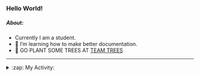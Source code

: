 ### Hello World!

##### About:
- Currently I am a student.
- 🌱 I’m learning how to make better documentation.
- 🌱 GO PLANT SOME TREES AT [TEAM TREES](https://teamtrees.org/)

---
<details>
  <summary>:zap: My Activity:</summary>
  
<!--START_SECTION:waka-->
![Code Time](http://img.shields.io/badge/Code%20Time-1%2C152%20hrs%2043%20mins-blue)

**I'm a Night 🦉** 

```text
🌞 Morning                1426 commits        ██░░░░░░░░░░░░░░░░░░░░░░░   09.17 % 
🌆 Daytime                5516 commits        █████████░░░░░░░░░░░░░░░░   35.48 % 
🌃 Evening                4482 commits        ███████░░░░░░░░░░░░░░░░░░   28.83 % 
🌙 Night                  4123 commits        ███████░░░░░░░░░░░░░░░░░░   26.52 % 
```
📅 **I'm Most Productive on Wednesday** 

```text
Monday                   2333 commits        ████░░░░░░░░░░░░░░░░░░░░░   15.01 % 
Tuesday                  2025 commits        ███░░░░░░░░░░░░░░░░░░░░░░   13.03 % 
Wednesday                3597 commits        ██████░░░░░░░░░░░░░░░░░░░   23.14 % 
Thursday                 1922 commits        ███░░░░░░░░░░░░░░░░░░░░░░   12.36 % 
Friday                   1536 commits        ██░░░░░░░░░░░░░░░░░░░░░░░   09.88 % 
Saturday                 1388 commits        ██░░░░░░░░░░░░░░░░░░░░░░░   08.93 % 
Sunday                   2746 commits        ████░░░░░░░░░░░░░░░░░░░░░   17.66 % 
```


📊 **This Week I Spent My Time On** 

```text
🔥 Editors: 
VS Code                  5 hrs 49 mins       █████████████████████████   100.00 % 

🐱‍💻 Projects: 
giveth-dapps-v2          3 hrs 20 mins       ██████████████░░░░░░░░░░░   57.23 % 
praise                   2 hrs 29 mins       ███████████░░░░░░░░░░░░░░   42.77 % 
```


 Last Updated on 17/07/2023 18:10:52 UTC
<!--END_SECTION:waka-->
</details>
